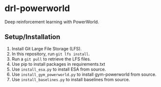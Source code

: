 # drl-powerworld
Deep reinforcement learning with PowerWorld.

## Setup/Installation
1. Install Git Large File Storage (LFS).
2. In this repository, run `git lfs install`.
3. Run a `git pull` to retrieve the LFS files.
1. Use pip to install packages in requirements.txt
2. Use `install_esa.py` to install ESA from source.
3. Use `install_gym_powerworld.py` to install gym-powerworld from source.
4. Use `install_baselines.py` to install baselines from source.